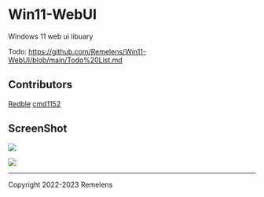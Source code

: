 # Win11-WebUI
Windows 11 web ui libuary

Todo: https://github.com/Remelens/Win11-WebUI/blob/main/Todo%20List.md

## Contributors
[Redble](https://github.com/Redble) [cmd1152](https://github.com/cmd1152)

## ScreenShot
![](https://rmlsdisk.wikidot.com/local--files/file:github/win11dark)

![](https://rmlsdisk.wikidot.com/local--files/file:github/win11light)

-------

Copyright 2022-2023 Remelens
